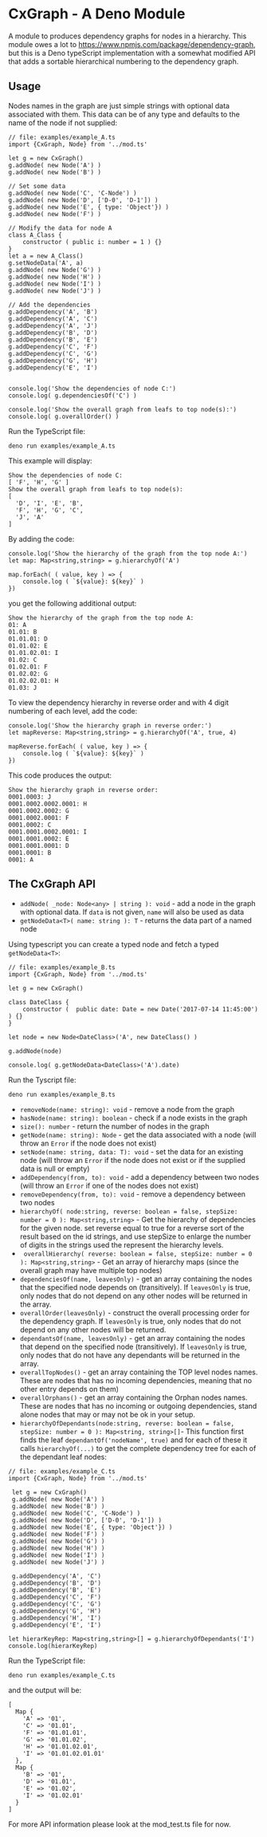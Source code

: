 # CxGraph - A Deno Module

A module to produces dependency graphs for nodes in a hierarchy. This module owes a lot to https://www.npmjs.com/package/dependency-graph, but this is a Deno typeScript implementation with a somewhat modified API that adds a sortable hierarchical numbering to the dependency graph.

## Usage 

Nodes names in the graph are just simple strings with optional data associated with them. This data can be of any type and defaults to the name of the node if not supplied:

```
// file: examples/example_A.ts
import {CxGraph, Node} from '../mod.ts'

let g = new CxGraph()
g.addNode( new Node('A') )  
g.addNode( new Node('B') )

// Set some data 
g.addNode( new Node('C', 'C-Node') )
g.addNode( new Node('D', ['D-0', 'D-1']) )
g.addNode( new Node('E', { type: 'Object'}) )
g.addNode( new Node('F') )

// Modify the data for node A
class A_Class { 
    constructor ( public i: number = 1 ) {}
}
let a = new A_Class()
g.setNodeData('A', a)
g.addNode( new Node('G') )
g.addNode( new Node('H') )
g.addNode( new Node('I') )
g.addNode( new Node('J') )

// Add the dependencies
g.addDependency('A', 'B')
g.addDependency('A', 'C')
g.addDependency('A', 'J')
g.addDependency('B', 'D')
g.addDependency('B', 'E')
g.addDependency('C', 'F')
g.addDependency('C', 'G')
g.addDependency('G', 'H')
g.addDependency('E', 'I')


console.log('Show the dependencies of node C:')
console.log( g.dependenciesOf('C') ) 

console.log('Show the overall graph from leafs to top node(s):')
console.log( g.overallOrder() )
```
Run the TypeScript file:
```
deno run examples/example_A.ts
```
This example will display:

```
Show the dependencies of node C:
[ 'F', 'H', 'G' ]
Show the overall graph from leafs to top node(s):
[
  'D', 'I', 'E', 'B',
  'F', 'H', 'G', 'C',
  'J', 'A'
]
```
By adding the code:
```
console.log('Show the hierarchy of the graph from the top node A:')
let map: Map<string,string> = g.hierarchyOf('A') 

map.forEach( ( value, key ) => {
    console.log ( `${value}: ${key}` ) 
})
```
you get the following additional output:
```
Show the hierarchy of the graph from the top node A:
01: A
01.01: B
01.01.01: D
01.01.02: E
01.01.02.01: I
01.02: C
01.02.01: F
01.02.02: G
01.02.02.01: H
01.03: J
```
To view the dependency hierarchy in reverse order and with 4 digit numbering of each level, add the code:
```
console.log('Show the hierarchy graph in reverse order:')
let mapReverse: Map<string,string> = g.hierarchyOf('A', true, 4) 

mapReverse.forEach( ( value, key ) => {
    console.log ( `${value}: ${key}` ) 
})
```
This code produces the output:
```
Show the hierarchy graph in reverse order:
0001.0003: J
0001.0002.0002.0001: H
0001.0002.0002: G
0001.0002.0001: F
0001.0002: C
0001.0001.0002.0001: I
0001.0001.0002: E
0001.0001.0001: D
0001.0001: B
0001: A
```

## The CxGraph API

 - `addNode( _node: Node<any> | string ): void` - add a node in the graph with optional data. If `data` is not given, `name` will also be used as data
 -  `getNodeData<T>( name: string ): T` - returns the data part of a named node

Using typescript you can create a typed node and fetch a typed `getNodeData<T>`:
```
// file: examples/example_B.ts
import {CxGraph, Node} from '../mod.ts'

let g = new CxGraph()

class DateClass {    
    constructor (  public date: Date = new Date('2017-07-14 11:45:00')  ) {}
}

let node = new Node<DateClass>('A', new DateClass() )

g.addNode(node)

console.log( g.getNodeData<DateClass>('A').date)
```
Run the Tyscript file:
```
deno run examples/example_B.ts
```
 - `removeNode(name: string): void` - remove a node from the graph
 - `hasNode(name: string): boolean` - check if a node exists in the graph
 - `size(): number` - return the number of nodes in the graph
 - `getNode(name: string): Node` - get the data associated with a node (will throw an `Error` if the node does not exist)
 - `setNode(name: string, data: T): void` - set the data for an existing node (will throw an `Error` if the node does not exist or if the supplied data is null or empty)
 - `addDependency(from, to): void` - add a dependency between two nodes (will throw an `Error` if one of the nodes does not exist)
 - `removeDependency(from, to): void` - remove a dependency between two nodes
-  `hierarchyOf( node:string, reverse: boolean = false, stepSize: number = 0 ): Map<string,string>` - Get the hierarchy of dependencies for the given node. set reverse equal to true for a reverse sort of the result based on the id strings, and use stepSize to enlarge the number of digits in the strings used the represent the hierarchy levels.
- ` overallHierarchy( reverse: boolean = false, stepSize: number = 0 ): Map<string,string>` - Get an array of hierarchy maps (since the overall graph may have multiple top nodes)
 - `dependenciesOf(name, leavesOnly)` - get an array containing the nodes that the specified node depends on (transitively). If `leavesOnly` is true, only nodes that do not depend on any other nodes will be returned in the array.
  - `overallOrder(leavesOnly)` - construct the overall processing order for the dependency graph. If `leavesOnly` is true, only nodes that do not depend on any other nodes will be returned.
 - `dependantsOf(name, leavesOnly)` - get an array containing the nodes that depend on the specified node (transitively). If `leavesOnly` is true, only nodes that do not have any dependants will be returned in the array.
 - `overallTopNodes()` - get an array containing the TOP level nodes names. These are nodes that has no incoming dependencies, meaning that no other entry depends on them)
 - `overallOrphans()` - get an array containing the Orphan nodes names. These are nodes that has no incoming or outgoing dependencies, stand alone nodes that may or may not be ok in your setup. 
 - `hierarchyOfDependants(node:string, reverse: boolean = false, stepSize: number = 0 ): Map<string, string>[]`- This function first finds the leaf `dependantOf('nodeName', true)` and for each of these it calls `hierarchyOf(...)` to get the complete dependency tree for each of the dependant leaf nodes:
```
// file: examples/example_C.ts
import {CxGraph, Node} from '../mod.ts'

 let g = new CxGraph()
 g.addNode( new Node('A') ) 
 g.addNode( new Node('B') )
 g.addNode( new Node('C', 'C-Node') )
 g.addNode( new Node('D', ['D-0', 'D-1']) )
 g.addNode( new Node('E', { type: 'Object'}) )
 g.addNode( new Node('F') )
 g.addNode( new Node('G') )
 g.addNode( new Node('H') )
 g.addNode( new Node('I') )
 g.addNode( new Node('J') )
   
 g.addDependency('A', 'C')
 g.addDependency('B', 'D')
 g.addDependency('B', 'E')
 g.addDependency('C', 'F')
 g.addDependency('C', 'G')
 g.addDependency('G', 'H')
 g.addDependency('H', 'I')
 g.addDependency('E', 'I')
 
let hierarKeyRep: Map<string,string>[] = g.hierarchyOfDependants('I')
console.log(hierarKeyRep)
```
Run the TypeScript file:
```
deno run examples/example_C.ts
```
and the output will be:
```
[
  Map {
    'A' => '01',
    'C' => '01.01',
    'F' => '01.01.01',
    'G' => '01.01.02',
    'H' => '01.01.02.01',
    'I' => '01.01.02.01.01'
  },
  Map {
    'B' => '01',
    'D' => '01.01',
    'E' => '01.02',
    'I' => '01.02.01'
  }
]
```

 For more API information please look at the mod_test.ts file for now.
